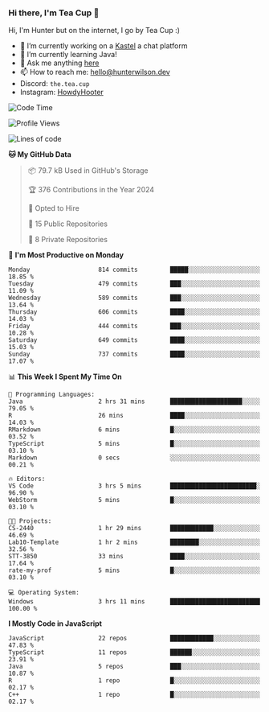 ### Hi there, I'm Tea Cup 👋 

Hi, I'm Hunter but on the internet, I go by Tea Cup :)

- 🔭 I’m currently working on a [Kastel](https://github.com/KastelApp) a chat platform
- 🌱 I’m currently learning Java!
- 💬 Ask me anything [here](https://github.com/TheTeaCup/TheTeaCup/issues)
- 📫 How to reach me: [hello@hunterwilson.dev](mailto:hello@hunterwilson.dev)
- Discord: `the.tea.cup`
- Instagram: [HowdyHooter](https://instagram.com/HowdyHooter)

<!--START_SECTION:waka-->
![Code Time](http://img.shields.io/badge/Code%20Time-562%20hrs%2049%20mins-blue)

![Profile Views](http://img.shields.io/badge/Profile%20Views-58-blue)

![Lines of code](https://img.shields.io/badge/From%20Hello%20World%20I%27ve%20Written-1.4%20million%20lines%20of%20code-blue)

**🐱 My GitHub Data** 

> 📦 79.7 kB Used in GitHub's Storage 
 > 
> 🏆 376 Contributions in the Year 2024
 > 
> 💼 Opted to Hire
 > 
> 📜 15 Public Repositories 
 > 
> 🔑 8 Private Repositories 
 > 
📅 **I'm Most Productive on Monday** 

```text
Monday                   814 commits         █████░░░░░░░░░░░░░░░░░░░░   18.85 % 
Tuesday                  479 commits         ███░░░░░░░░░░░░░░░░░░░░░░   11.09 % 
Wednesday                589 commits         ███░░░░░░░░░░░░░░░░░░░░░░   13.64 % 
Thursday                 606 commits         ████░░░░░░░░░░░░░░░░░░░░░   14.03 % 
Friday                   444 commits         ███░░░░░░░░░░░░░░░░░░░░░░   10.28 % 
Saturday                 649 commits         ████░░░░░░░░░░░░░░░░░░░░░   15.03 % 
Sunday                   737 commits         ████░░░░░░░░░░░░░░░░░░░░░   17.07 % 
```


📊 **This Week I Spent My Time On** 

```text
💬 Programming Languages: 
Java                     2 hrs 31 mins       ████████████████████░░░░░   79.05 % 
R                        26 mins             ████░░░░░░░░░░░░░░░░░░░░░   14.03 % 
RMarkdown                6 mins              █░░░░░░░░░░░░░░░░░░░░░░░░   03.52 % 
TypeScript               5 mins              █░░░░░░░░░░░░░░░░░░░░░░░░   03.10 % 
Markdown                 0 secs              ░░░░░░░░░░░░░░░░░░░░░░░░░   00.21 % 

🔥 Editors: 
VS Code                  3 hrs 5 mins        ████████████████████████░   96.90 % 
WebStorm                 5 mins              █░░░░░░░░░░░░░░░░░░░░░░░░   03.10 % 

🐱‍💻 Projects: 
CS-2440                  1 hr 29 mins        ████████████░░░░░░░░░░░░░   46.69 % 
Lab10-Template           1 hr 2 mins         ████████░░░░░░░░░░░░░░░░░   32.56 % 
STT-3850                 33 mins             ████░░░░░░░░░░░░░░░░░░░░░   17.64 % 
rate-my-prof             5 mins              █░░░░░░░░░░░░░░░░░░░░░░░░   03.10 % 

💻 Operating System: 
Windows                  3 hrs 11 mins       █████████████████████████   100.00 % 
```

**I Mostly Code in JavaScript** 

```text
JavaScript               22 repos            ████████████░░░░░░░░░░░░░   47.83 % 
TypeScript               11 repos            ██████░░░░░░░░░░░░░░░░░░░   23.91 % 
Java                     5 repos             ███░░░░░░░░░░░░░░░░░░░░░░   10.87 % 
R                        1 repo              █░░░░░░░░░░░░░░░░░░░░░░░░   02.17 % 
C++                      1 repo              █░░░░░░░░░░░░░░░░░░░░░░░░   02.17 % 
```




<!--END_SECTION:waka-->
